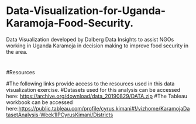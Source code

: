 # Data-Visualization-for-Uganda-Karamoja-Food-Security.
Data Visualization developed by Dalberg Data Insights to assist NGOs working in Uganda Karamoja in decision making to improve food security in the area.
#
#Resources

#The following links provide access to the resources used in this data visualization exercise.
#Datasets used for this analysis can be accessed here: https://archive.org/download/data_20190829/DATA.zip
#The Tableau workbook can be accessed here:https://public.tableau.com/profile/cyrus.kimani#!/vizhome/KaramojaDatasetAnalysis-Week1IPCyrusKimani/Districts
